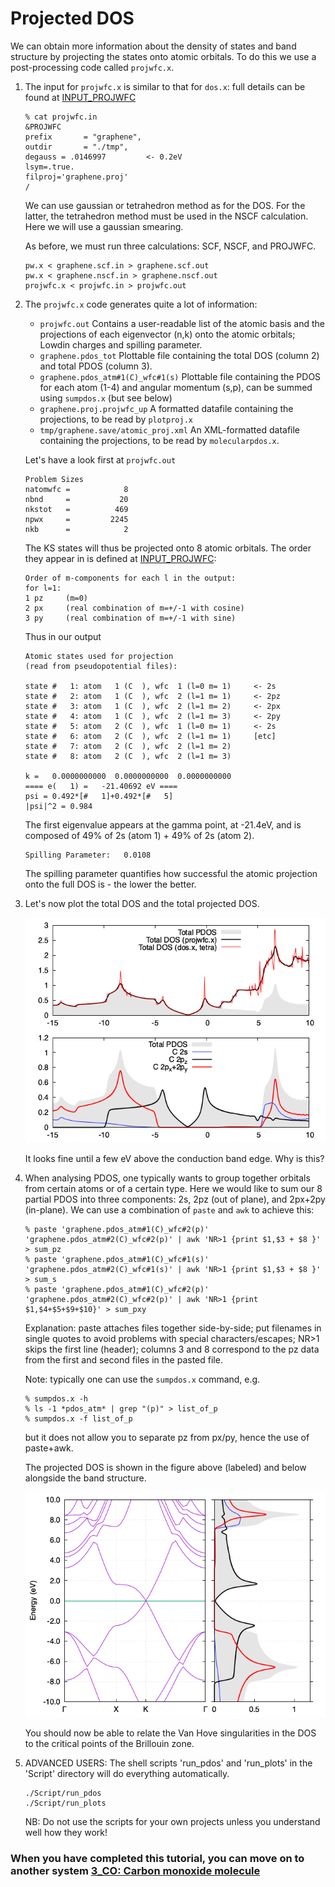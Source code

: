 # Projected DOS
We can obtain more information about the density of states and band structure by projecting the states onto atomic orbitals. To do this we use a post-processing code called `projwfc.x`.

  1. The input for `projwfc.x` is similar to that for `dos.x`: full details can be found at [INPUT_PROJWFC](https://www.quantum-espresso.org/Doc/INPUT_PROJWFC.html)    
     ```
     % cat projwfc.in
     &PROJWFC
     prefix       = "graphene",
     outdir       = "./tmp",
     degauss = .0146997			<- 0.2eV
     lsym=.true.
     filproj='graphene.proj'
     /
     ```
     We can use gaussian or tetrahedron method as for the DOS. For the latter, the tetrahedron method must be used in the NSCF calculation. Here we will use a gaussian smearing.
     
     As before, we must run three calculations: SCF, NSCF, and PROJWFC.
     ```
     pw.x < graphene.scf.in > graphene.scf.out
     pw.x < graphene.nscf.in > graphene.nscf.out
     projwfc.x < projwfc.in > projwfc.out
     ```

 2.  The `projwfc.x` code generates quite a lot of information:
     - `projwfc.out`	Contains a user-readable list of the atomic basis and the projections of each eigenvector (n,k) onto the atomic orbitals; Lowdin charges and spilling parameter.
     - `graphene.pdos_tot` Plottable file containing the total DOS (column 2) and total PDOS (column 3).
     - `graphene.pdos_atm#1(C)_wfc#1(s)` Plottable file containing the PDOS for each atom (1-4) and angular momentum (s,p), can be summed using `sumpdos.x` (but see below) 
     - `graphene.proj.projwfc_up`  A formatted datafile containing the projections, to be read by `plotproj.x`
     - `tmp/graphene.save/atomic_proj.xml` An XML-formatted datafile containing the projections, to be read by `molecularpdos.x`. 

     Let's have a look first at `projwfc.out`

     ```
     Problem Sizes 
     natomwfc =            8
     nbnd     =           20
     nkstot   =          469
     npwx     =         2245
     nkb      =            2
     ```
     The KS states will thus be projected onto 8 atomic orbitals. The order they appear in is defined at [INPUT_PROJWFC](https://www.quantum-espresso.org/Doc/INPUT_PROJWFC.html):
     ```
     Order of m-components for each l in the output:
     for l=1:
     1 pz     (m=0)
     2 px     (real combination of m=+/-1 with cosine)
     3 py     (real combination of m=+/-1 with sine)
     ```
     Thus in our output

     ```
     Atomic states used for projection
     (read from pseudopotential files):

     state #   1: atom   1 (C  ), wfc  1 (l=0 m= 1)     <- 2s
     state #   2: atom   1 (C  ), wfc  2 (l=1 m= 1)     <- 2pz
     state #   3: atom   1 (C  ), wfc  2 (l=1 m= 2)     <- 2px
     state #   4: atom   1 (C  ), wfc  2 (l=1 m= 3)     <- 2py
     state #   5: atom   2 (C  ), wfc  1 (l=0 m= 1)     <- 2s
     state #   6: atom   2 (C  ), wfc  2 (l=1 m= 1)     [etc]
     state #   7: atom   2 (C  ), wfc  2 (l=1 m= 2)
     state #   8: atom   2 (C  ), wfc  2 (l=1 m= 3)

     k =   0.0000000000  0.0000000000  0.0000000000
     ==== e(   1) =   -21.40692 eV ==== 
     psi = 0.492*[#   1]+0.492*[#   5]
     |psi|^2 = 0.984
     ```
     The first eigenvalue appears at the gamma point, at -21.4eV, and is composed of 49% of 2s (atom 1) + 49% of 2s (atom 2).

     ```
     Spilling Parameter:   0.0108
     ```
     The spilling parameter quantifies how successful the atomic projection onto the full DOS is - the lower the better. 

 4.  Let's now plot the total DOS and the total projected DOS.   
  
     ![PDOS](Ref/PDOS.png?raw=true "PDOS")

     It looks fine until a few eV above the conduction band edge. Why is this?

 5.  When analysing PDOS, one typically wants to group together orbitals from certain atoms or of a certain type. Here we would like to sum our 8 partial PDOS into three components: 2s, 2pz (out of plane), and 2px+2py (in-plane). We can use a combination of `paste` and `awk` to achieve this:
     ```
     % paste 'graphene.pdos_atm#1(C)_wfc#2(p)' 'graphene.pdos_atm#2(C)_wfc#2(p)' | awk 'NR>1 {print $1,$3 + $8 }' > sum_pz
     % paste 'graphene.pdos_atm#1(C)_wfc#1(s)' 'graphene.pdos_atm#2(C)_wfc#1(s)' | awk 'NR>1 {print $1,$3 + $8 }' > sum_s 
     % paste 'graphene.pdos_atm#1(C)_wfc#2(p)' 'graphene.pdos_atm#2(C)_wfc#2(p)' | awk 'NR>1 {print $1,$4+$5+$9+$10}' > sum_pxy
     ```
     Explanation: paste attaches files together side-by-side; put filenames in single quotes to avoid problems with special characters/escapes; NR>1 skips the first line (header); columns 3 and 8 correspond to the pz data from the first and second files in the pasted file.

     Note: typically one can use the `sumpdos.x` command, e.g.
     ```
     % sumpdos.x -h
     % ls -1 *pdos_atm* | grep "(p)" > list_of_p
     % sumpdos.x -f list_of_p
     ```
     but it does not allow you to separate pz from px/py, hence the use of paste+awk.
     
     The projected DOS is shown in the figure above (labeled) and below alongside the band structure.

     ![PDOS and bands](Ref/graphene_bands_DOS.png?raw=true "PDOS and bands")

     You should now be able to relate the Van Hove singularities in the DOS to the critical points of the Brillouin zone.  

  6. ADVANCED USERS: The shell scripts 'run_pdos' and 'run_plots' in the 'Script' directory will do everything automatically.
      ```
      ./Script/run_pdos
      ./Script/run_plots
      ```
      NB: Do not use the scripts for your own projects unless you understand well how they work!
      
### When you have completed this tutorial, you can move on to another system [3_CO: Carbon monoxide molecule](../../3_CO)
